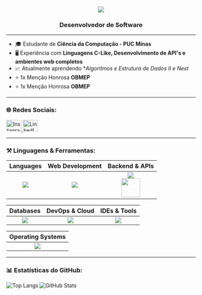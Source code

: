 <h1 align="center">
  <img
    src="https://readme-typing-svg.herokuapp.com/?font=Pacifico&size=35&center=true&vCenter=true&width=500&height=70&duration=4000&lines=Bem-vindo+ao+meu+GitHub&color=0E6E19"
  />
</h1>
<h3 align="center">Desenvolvedor de Software</h3>

---

- 🎓 Estudante de **Ciência da Computação - PUC Minas**
- 🖥️ Experiência com **Linguagens C-Like, Desenvolvimento de API's e ambientes web completos**
- 📈 Atualmente aprendendo **Algoritmos e Estrutura de Dados II e Nest*
- ⭐ 1x Menção Honrosa **OBMEP**
- ⭐ 1x Menção Honrosa **OBMEP**

---

<h3 align="left">🌐 Redes Sociais:</h3>
<a href="https://www.instagram.com/n9_bean" target="_blank">
  <img src="https://raw.githubusercontent.com/rahuldkjain/github-profile-readme-generator/master/src/images/icons/Social/instagram.svg" alt="Instagram" height="30" width="40" />
</a>
<a href="https://www.linkedin.com/in/nicolas-diderot-bean-670957244/" target="_blank">
  <img src="https://raw.githubusercontent.com/rahuldkjain/github-profile-readme-generator/master/src/images/icons/Social/linked-in-alt.svg" alt="LinkedIn" height="30" width="40" />
</a>

---

<h3 align="left">⚒️ Linguagens & Ferramentas:</h3>
<div align="center">

| **Languages** | **Web Development** | **Backend & APIs** |
| :-----------: | :-----------------: | :----------------: |
| <img src="https://skillicons.dev/icons?i=c,cpp,php,java,js"/> | <img src="https://skillicons.dev/icons?i=html,css,js,php"/> | <img src="https://skillicons.dev/icons?i=nodejs,express,php,laravel"/> <br> <img src="https://cdn.jsdelivr.net/gh/devicons/devicon/icons/swagger/swagger-original.svg" width="50"/> |

| **Databases** | **DevOps & Cloud** | **IDEs & Tools** |
| :-----------: | :----------------: | :--------------: |
| <img src="https://skillicons.dev/icons?i=postgres,mysql"/> | <img src="https://skillicons.dev/icons?i=git,github,docker"/> | <img src="https://skillicons.dev/icons?i=vscode,postman"/> |

| **Operating Systems** |
| :-------------------: |
| <img src="https://skillicons.dev/icons?i=windows,linux"/> |

</div>

---

<h3 align="left">📊 Estatísticas do GitHub:</h3>
<p>
  <img align="left" src="https://github-readme-stats.vercel.app/api/top-langs?username=fonteBean&show_icons=true&locale=en&layout=compact&theme=dark" alt="Top Langs"/>
</p>
<p>
  <img align="center" src="https://github-readme-stats.vercel.app/api?username=fonteBean&show_icons=true&locale=en&theme=dark" alt="GitHub Stats"/>
</p>
